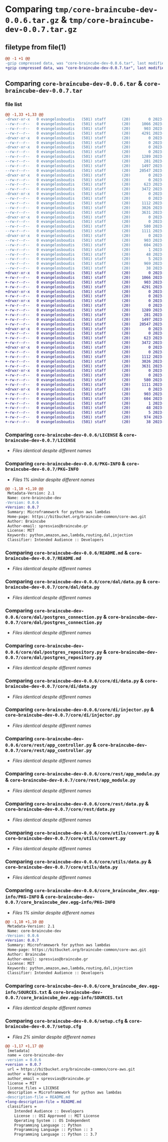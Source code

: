 # Comparing `tmp/core-braincube-dev-0.0.6.tar.gz` & `tmp/core-braincube-dev-0.0.7.tar.gz`

## filetype from file(1)

```diff
@@ -1 +1 @@
-gzip compressed data, was "core-braincube-dev-0.0.6.tar", last modified: Tue May  2 11:56:01 2023, max compression
+gzip compressed data, was "core-braincube-dev-0.0.7.tar", last modified: Tue May  2 11:57:12 2023, max compression
```

## Comparing `core-braincube-dev-0.0.6.tar` & `core-braincube-dev-0.0.7.tar`

### file list

```diff
@@ -1,33 +1,33 @@
-drwxr-xr-x   0 evangelosboudis   (501) staff       (20)        0 2023-05-02 11:56:01.466226 core-braincube-dev-0.0.6/
--rw-r--r--   0 evangelosboudis   (501) staff       (20)     1066 2023-05-02 09:45:18.000000 core-braincube-dev-0.0.6/LICENSE
--rw-r--r--   0 evangelosboudis   (501) staff       (20)      903 2023-05-02 11:56:01.466472 core-braincube-dev-0.0.6/PKG-INFO
--rw-r--r--   0 evangelosboudis   (501) staff       (20)     4291 2023-05-02 11:38:16.000000 core-braincube-dev-0.0.6/README.md
-drwxr-xr-x   0 evangelosboudis   (501) staff       (20)        0 2023-05-02 11:56:01.458122 core-braincube-dev-0.0.6/core/
--rw-r--r--   0 evangelosboudis   (501) staff       (20)        0 2023-04-29 11:58:44.000000 core-braincube-dev-0.0.6/core/__init__.py
-drwxr-xr-x   0 evangelosboudis   (501) staff       (20)        0 2023-05-02 11:56:01.459758 core-braincube-dev-0.0.6/core/dal/
--rw-r--r--   0 evangelosboudis   (501) staff       (20)        0 2023-04-29 11:58:44.000000 core-braincube-dev-0.0.6/core/dal/__init__.py
--rw-r--r--   0 evangelosboudis   (501) staff       (20)     1289 2023-04-29 11:58:44.000000 core-braincube-dev-0.0.6/core/dal/data.py
--rw-r--r--   0 evangelosboudis   (501) staff       (20)      281 2023-04-29 11:58:44.000000 core-braincube-dev-0.0.6/core/dal/database_errors.py
--rw-r--r--   0 evangelosboudis   (501) staff       (20)     1497 2023-04-29 11:58:44.000000 core-braincube-dev-0.0.6/core/dal/postgres_connection.py
--rw-r--r--   0 evangelosboudis   (501) staff       (20)    20547 2023-04-29 11:58:44.000000 core-braincube-dev-0.0.6/core/dal/postgres_repository.py
-drwxr-xr-x   0 evangelosboudis   (501) staff       (20)        0 2023-05-02 11:56:01.461043 core-braincube-dev-0.0.6/core/di/
--rw-r--r--   0 evangelosboudis   (501) staff       (20)        0 2023-04-29 11:58:44.000000 core-braincube-dev-0.0.6/core/di/__init__.py
--rw-r--r--   0 evangelosboudis   (501) staff       (20)      623 2023-04-29 11:58:44.000000 core-braincube-dev-0.0.6/core/di/data.py
--rw-r--r--   0 evangelosboudis   (501) staff       (20)     3472 2023-04-29 11:58:44.000000 core-braincube-dev-0.0.6/core/di/injector.py
-drwxr-xr-x   0 evangelosboudis   (501) staff       (20)        0 2023-05-02 11:56:01.462600 core-braincube-dev-0.0.6/core/rest/
--rw-r--r--   0 evangelosboudis   (501) staff       (20)        0 2023-04-29 11:58:44.000000 core-braincube-dev-0.0.6/core/rest/__init__.py
--rw-r--r--   0 evangelosboudis   (501) staff       (20)     1112 2023-04-29 11:58:44.000000 core-braincube-dev-0.0.6/core/rest/app_controller.py
--rw-r--r--   0 evangelosboudis   (501) staff       (20)     3026 2023-04-29 11:58:44.000000 core-braincube-dev-0.0.6/core/rest/app_module.py
--rw-r--r--   0 evangelosboudis   (501) staff       (20)     3631 2023-05-02 11:05:30.000000 core-braincube-dev-0.0.6/core/rest/data.py
-drwxr-xr-x   0 evangelosboudis   (501) staff       (20)        0 2023-05-02 11:56:01.463737 core-braincube-dev-0.0.6/core/utils/
--rw-r--r--   0 evangelosboudis   (501) staff       (20)        0 2023-04-29 11:58:44.000000 core-braincube-dev-0.0.6/core/utils/__init__.py
--rw-r--r--   0 evangelosboudis   (501) staff       (20)      580 2023-04-29 11:58:44.000000 core-braincube-dev-0.0.6/core/utils/convert.py
--rw-r--r--   0 evangelosboudis   (501) staff       (20)     1111 2023-04-29 11:58:44.000000 core-braincube-dev-0.0.6/core/utils/data.py
-drwxr-xr-x   0 evangelosboudis   (501) staff       (20)        0 2023-05-02 11:56:01.465825 core-braincube-dev-0.0.6/core_braincube_dev.egg-info/
--rw-r--r--   0 evangelosboudis   (501) staff       (20)      903 2023-05-02 11:56:01.000000 core-braincube-dev-0.0.6/core_braincube_dev.egg-info/PKG-INFO
--rw-r--r--   0 evangelosboudis   (501) staff       (20)      604 2023-05-02 11:56:01.000000 core-braincube-dev-0.0.6/core_braincube_dev.egg-info/SOURCES.txt
--rw-r--r--   0 evangelosboudis   (501) staff       (20)        1 2023-05-02 11:56:01.000000 core-braincube-dev-0.0.6/core_braincube_dev.egg-info/dependency_links.txt
--rw-r--r--   0 evangelosboudis   (501) staff       (20)       48 2023-05-02 11:56:01.000000 core-braincube-dev-0.0.6/core_braincube_dev.egg-info/requires.txt
--rw-r--r--   0 evangelosboudis   (501) staff       (20)        5 2023-05-02 11:56:01.000000 core-braincube-dev-0.0.6/core_braincube_dev.egg-info/top_level.txt
--rw-r--r--   0 evangelosboudis   (501) staff       (20)      969 2023-05-02 11:56:01.467456 core-braincube-dev-0.0.6/setup.cfg
--rw-r--r--   0 evangelosboudis   (501) staff       (20)       38 2023-05-02 11:28:19.000000 core-braincube-dev-0.0.6/setup.py
+drwxr-xr-x   0 evangelosboudis   (501) staff       (20)        0 2023-05-02 11:57:12.711250 core-braincube-dev-0.0.7/
+-rw-r--r--   0 evangelosboudis   (501) staff       (20)     1066 2023-05-02 09:45:18.000000 core-braincube-dev-0.0.7/LICENSE
+-rw-r--r--   0 evangelosboudis   (501) staff       (20)      903 2023-05-02 11:57:12.711952 core-braincube-dev-0.0.7/PKG-INFO
+-rw-r--r--   0 evangelosboudis   (501) staff       (20)     4291 2023-05-02 11:38:16.000000 core-braincube-dev-0.0.7/README.md
+drwxr-xr-x   0 evangelosboudis   (501) staff       (20)        0 2023-05-02 11:57:12.702925 core-braincube-dev-0.0.7/core/
+-rw-r--r--   0 evangelosboudis   (501) staff       (20)        0 2023-04-29 11:58:44.000000 core-braincube-dev-0.0.7/core/__init__.py
+drwxr-xr-x   0 evangelosboudis   (501) staff       (20)        0 2023-05-02 11:57:12.704481 core-braincube-dev-0.0.7/core/dal/
+-rw-r--r--   0 evangelosboudis   (501) staff       (20)        0 2023-04-29 11:58:44.000000 core-braincube-dev-0.0.7/core/dal/__init__.py
+-rw-r--r--   0 evangelosboudis   (501) staff       (20)     1289 2023-04-29 11:58:44.000000 core-braincube-dev-0.0.7/core/dal/data.py
+-rw-r--r--   0 evangelosboudis   (501) staff       (20)      281 2023-04-29 11:58:44.000000 core-braincube-dev-0.0.7/core/dal/database_errors.py
+-rw-r--r--   0 evangelosboudis   (501) staff       (20)     1497 2023-04-29 11:58:44.000000 core-braincube-dev-0.0.7/core/dal/postgres_connection.py
+-rw-r--r--   0 evangelosboudis   (501) staff       (20)    20547 2023-04-29 11:58:44.000000 core-braincube-dev-0.0.7/core/dal/postgres_repository.py
+drwxr-xr-x   0 evangelosboudis   (501) staff       (20)        0 2023-05-02 11:57:12.705650 core-braincube-dev-0.0.7/core/di/
+-rw-r--r--   0 evangelosboudis   (501) staff       (20)        0 2023-04-29 11:58:44.000000 core-braincube-dev-0.0.7/core/di/__init__.py
+-rw-r--r--   0 evangelosboudis   (501) staff       (20)      623 2023-04-29 11:58:44.000000 core-braincube-dev-0.0.7/core/di/data.py
+-rw-r--r--   0 evangelosboudis   (501) staff       (20)     3472 2023-04-29 11:58:44.000000 core-braincube-dev-0.0.7/core/di/injector.py
+drwxr-xr-x   0 evangelosboudis   (501) staff       (20)        0 2023-05-02 11:57:12.707071 core-braincube-dev-0.0.7/core/rest/
+-rw-r--r--   0 evangelosboudis   (501) staff       (20)        0 2023-04-29 11:58:44.000000 core-braincube-dev-0.0.7/core/rest/__init__.py
+-rw-r--r--   0 evangelosboudis   (501) staff       (20)     1112 2023-04-29 11:58:44.000000 core-braincube-dev-0.0.7/core/rest/app_controller.py
+-rw-r--r--   0 evangelosboudis   (501) staff       (20)     3026 2023-04-29 11:58:44.000000 core-braincube-dev-0.0.7/core/rest/app_module.py
+-rw-r--r--   0 evangelosboudis   (501) staff       (20)     3631 2023-05-02 11:05:30.000000 core-braincube-dev-0.0.7/core/rest/data.py
+drwxr-xr-x   0 evangelosboudis   (501) staff       (20)        0 2023-05-02 11:57:12.708216 core-braincube-dev-0.0.7/core/utils/
+-rw-r--r--   0 evangelosboudis   (501) staff       (20)        0 2023-04-29 11:58:44.000000 core-braincube-dev-0.0.7/core/utils/__init__.py
+-rw-r--r--   0 evangelosboudis   (501) staff       (20)      580 2023-04-29 11:58:44.000000 core-braincube-dev-0.0.7/core/utils/convert.py
+-rw-r--r--   0 evangelosboudis   (501) staff       (20)     1111 2023-04-29 11:58:44.000000 core-braincube-dev-0.0.7/core/utils/data.py
+drwxr-xr-x   0 evangelosboudis   (501) staff       (20)        0 2023-05-02 11:57:12.710298 core-braincube-dev-0.0.7/core_braincube_dev.egg-info/
+-rw-r--r--   0 evangelosboudis   (501) staff       (20)      903 2023-05-02 11:57:12.000000 core-braincube-dev-0.0.7/core_braincube_dev.egg-info/PKG-INFO
+-rw-r--r--   0 evangelosboudis   (501) staff       (20)      604 2023-05-02 11:57:12.000000 core-braincube-dev-0.0.7/core_braincube_dev.egg-info/SOURCES.txt
+-rw-r--r--   0 evangelosboudis   (501) staff       (20)        1 2023-05-02 11:57:12.000000 core-braincube-dev-0.0.7/core_braincube_dev.egg-info/dependency_links.txt
+-rw-r--r--   0 evangelosboudis   (501) staff       (20)       48 2023-05-02 11:57:12.000000 core-braincube-dev-0.0.7/core_braincube_dev.egg-info/requires.txt
+-rw-r--r--   0 evangelosboudis   (501) staff       (20)        5 2023-05-02 11:57:12.000000 core-braincube-dev-0.0.7/core_braincube_dev.egg-info/top_level.txt
+-rw-r--r--   0 evangelosboudis   (501) staff       (20)      974 2023-05-02 11:57:12.713625 core-braincube-dev-0.0.7/setup.cfg
+-rw-r--r--   0 evangelosboudis   (501) staff       (20)       38 2023-05-02 11:28:19.000000 core-braincube-dev-0.0.7/setup.py
```

### Comparing `core-braincube-dev-0.0.6/LICENSE` & `core-braincube-dev-0.0.7/LICENSE`

 * *Files identical despite different names*

### Comparing `core-braincube-dev-0.0.6/PKG-INFO` & `core-braincube-dev-0.0.7/PKG-INFO`

 * *Files 1% similar despite different names*

```diff
@@ -1,10 +1,10 @@
 Metadata-Version: 2.1
 Name: core-braincube-dev
-Version: 0.0.6
+Version: 0.0.7
 Summary: Microframework for python aws lambdas
 Home-page: https://bitbucket.org/braincube-common/core-aws.git
 Author: Braincube
 Author-email: spresvias@braincube.gr
 License: MIT
 Keywords: python,amazon,aws,lambda,routing,dal,injection
 Classifier: Intended Audience :: Developers
```

### Comparing `core-braincube-dev-0.0.6/README.md` & `core-braincube-dev-0.0.7/README.md`

 * *Files identical despite different names*

### Comparing `core-braincube-dev-0.0.6/core/dal/data.py` & `core-braincube-dev-0.0.7/core/dal/data.py`

 * *Files identical despite different names*

### Comparing `core-braincube-dev-0.0.6/core/dal/postgres_connection.py` & `core-braincube-dev-0.0.7/core/dal/postgres_connection.py`

 * *Files identical despite different names*

### Comparing `core-braincube-dev-0.0.6/core/dal/postgres_repository.py` & `core-braincube-dev-0.0.7/core/dal/postgres_repository.py`

 * *Files identical despite different names*

### Comparing `core-braincube-dev-0.0.6/core/di/data.py` & `core-braincube-dev-0.0.7/core/di/data.py`

 * *Files identical despite different names*

### Comparing `core-braincube-dev-0.0.6/core/di/injector.py` & `core-braincube-dev-0.0.7/core/di/injector.py`

 * *Files identical despite different names*

### Comparing `core-braincube-dev-0.0.6/core/rest/app_controller.py` & `core-braincube-dev-0.0.7/core/rest/app_controller.py`

 * *Files identical despite different names*

### Comparing `core-braincube-dev-0.0.6/core/rest/app_module.py` & `core-braincube-dev-0.0.7/core/rest/app_module.py`

 * *Files identical despite different names*

### Comparing `core-braincube-dev-0.0.6/core/rest/data.py` & `core-braincube-dev-0.0.7/core/rest/data.py`

 * *Files identical despite different names*

### Comparing `core-braincube-dev-0.0.6/core/utils/convert.py` & `core-braincube-dev-0.0.7/core/utils/convert.py`

 * *Files identical despite different names*

### Comparing `core-braincube-dev-0.0.6/core/utils/data.py` & `core-braincube-dev-0.0.7/core/utils/data.py`

 * *Files identical despite different names*

### Comparing `core-braincube-dev-0.0.6/core_braincube_dev.egg-info/PKG-INFO` & `core-braincube-dev-0.0.7/core_braincube_dev.egg-info/PKG-INFO`

 * *Files 1% similar despite different names*

```diff
@@ -1,10 +1,10 @@
 Metadata-Version: 2.1
 Name: core-braincube-dev
-Version: 0.0.6
+Version: 0.0.7
 Summary: Microframework for python aws lambdas
 Home-page: https://bitbucket.org/braincube-common/core-aws.git
 Author: Braincube
 Author-email: spresvias@braincube.gr
 License: MIT
 Keywords: python,amazon,aws,lambda,routing,dal,injection
 Classifier: Intended Audience :: Developers
```

### Comparing `core-braincube-dev-0.0.6/core_braincube_dev.egg-info/SOURCES.txt` & `core-braincube-dev-0.0.7/core_braincube_dev.egg-info/SOURCES.txt`

 * *Files identical despite different names*

### Comparing `core-braincube-dev-0.0.6/setup.cfg` & `core-braincube-dev-0.0.7/setup.cfg`

 * *Files 2% similar despite different names*

```diff
@@ -1,17 +1,17 @@
 [metadata]
 name = core-braincube-dev
-version = 0.0.6
+version = 0.0.7
 url = https://bitbucket.org/braincube-common/core-aws.git
 author = Braincube
 author_email = spresvias@braincube.gr
 license = MIT
 license_files = LICENSE
 description = Microframework for python aws lambdas
-description-file = README.md
+long-description-file = README.md
 classifiers = 
 	Intended Audience :: Developers
 	License :: OSI Approved :: MIT License
 	Operating System :: OS Independent
 	Programming Language :: Python
 	Programming Language :: Python :: 3
 	Programming Language :: Python :: 3.7
```

